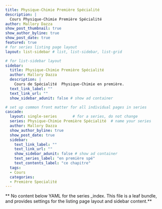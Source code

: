 ```yaml
---
title: Physique-Chimie Première Spécialité
description: |
  Cours Physique-Chimie Première Spécialité
author: Mallory Dazza
show_post_thumbnail: true
show_author_byline: true
show_post_date: true
featured: true
# for series listing page layout
layout: list-sidebar # list, list-sidebar, list-grid

# for list-sidebar layout
sidebar: 
  title: Physique-Chimie Première Spécialité
  author: Mallory Dazza
  description: |
    Cours de Spécialité  Physique-Chimie en première.
  text_link_label: ""
  text_link_url: ""
  show_sidebar_adunit: false # show ad container

# set up common front matter for all individual pages in series
cascade:
  layout: single-series       # for a series, do not change
  series: Physique-Chimie Première Spécialité  # name your series
  author: Mallory Dazza
  show_author_byline: true
  show_post_date: true
  sidebar:
    text_link_label: ""
    text_link_url: ""
    show_sidebar_adunit: false # show ad container
    text_series_label: "en première spé" 
    text_contents_label: "ce chapitre" 
  tags:
  - Cours
  categories:
  - Première Specialité
---
```


** No content below YAML for the series _index. This file is a leaf bundle, and provides settings for the listing page layout and sidebar content.**
